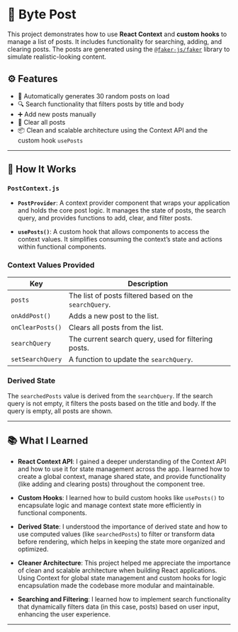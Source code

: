 # 📝 Byte Post

This project demonstrates how to use **React Context** and **custom hooks** to manage a list of posts. It includes functionality for searching, adding, and clearing posts. The posts are generated using the [`@faker-js/faker`](https://github.com/faker-js/faker) library to simulate realistic-looking content.

## ⚙️ Features

- 🔄 Automatically generates 30 random posts on load
- 🔍 Search functionality that filters posts by title and body
- ➕ Add new posts manually
- 🧹 Clear all posts
- 📦 Clean and scalable architecture using the Context API and the custom hook `usePosts`

---

## 🧠 How It Works

### `PostContext.js`

- **`PostProvider`**: A context provider component that wraps your application and holds the core post logic. It manages the state of posts, the search query, and provides functions to add, clear, and filter posts.

- **`usePosts()`**: A custom hook that allows components to access the context values. It simplifies consuming the context’s state and actions within functional components.

### Context Values Provided

| Key              | Description                                        |
|------------------|----------------------------------------------------|
| `posts`          | The list of posts filtered based on the `searchQuery`. |
| `onAddPost()`    | Adds a new post to the list.                       |
| `onClearPosts()` | Clears all posts from the list.                    |
| `searchQuery`    | The current search query, used for filtering posts. |
| `setSearchQuery` | A function to update the `searchQuery`.            |

### Derived State

The `searchedPosts` value is derived from the `searchQuery`. If the search query is not empty, it filters the posts based on the title and body. If the query is empty, all posts are shown.

---

## 📚 What I Learned

- **React Context API**: I gained a deeper understanding of the Context API and how to use it for state management across the app. I learned how to create a global context, manage shared state, and provide functionality (like adding and clearing posts) throughout the component tree.
  
- **Custom Hooks**: I learned how to build custom hooks like `usePosts()` to encapsulate logic and manage context state more efficiently in functional components.

- **Derived State**: I understood the importance of derived state and how to use computed values (like `searchedPosts`) to filter or transform data before rendering, which helps in keeping the state more organized and optimized.

- **Cleaner Architecture**: This project helped me appreciate the importance of clean and scalable architecture when building React applications. Using Context for global state management and custom hooks for logic encapsulation made the codebase more modular and maintainable.

- **Searching and Filtering**: I learned how to implement search functionality that dynamically filters data (in this case, posts) based on user input, enhancing the user experience.

---
